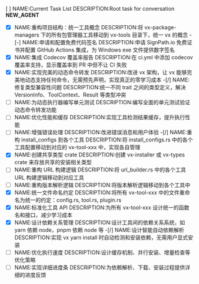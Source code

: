 [ ] NAME:Current Task List DESCRIPTION:Root task for conversation __NEW_AGENT__
-[x] NAME:重构项目结构：统一工具概念 DESCRIPTION:将 vx-package-managers 下的所有包管理器工具移动到 vx-tools 目录下，统一 vx <tool> 的概念
-[-] NAME:申请和配置免费代码签名 DESCRIPTION:申请 SignPath.io 免费证书并配置 GitHub Actions 集成，为 Windows exe 文件提供数字签名
-[x] NAME:集成 Codecov 覆盖率报告 DESCRIPTION:在 ci.yml 中添加 codecov 覆盖率支持，显示覆盖率到 PR 中但不让 CI 失败
-[x] NAME:实现完美的动态命令转发 DESCRIPTION:改进 vx 架构，让 vx <tool> 能够完美地动态支持任何命令，无需预先声明，实现真正的零学习成本
-[/] NAME:修复类型兼容性问题 DESCRIPTION:统一不同 trait 之间的类型定义，解决 VersionInfo、ToolContext、Result 等类型冲突
-[ ] NAME:为动态执行器编写单元测试 DESCRIPTION:编写全面的单元测试验证动态命令转发功能
-[ ] NAME:优化性能和缓存 DESCRIPTION:实现工具检测结果缓存，提升执行性能
-[ ] NAME:增强错误处理 DESCRIPTION:改进错误消息和用户体验
-[/] NAME:重构 install_configs 到各个工具 DESCRIPTION:将 install_configs.rs 中的各个工具配置移动到对应的 vx-tool-xxx 中，实现各自管理
-[x] NAME:创建共享类型 crate DESCRIPTION:创建 vx-installer 或 vx-types crate 来存放共享的安装相关类型
-[ ] NAME:重构 URL 构建逻辑 DESCRIPTION:将 url_builder.rs 中的各个工具 URL 构建逻辑移动到对应工具
-[ ] NAME:重构版本解析逻辑 DESCRIPTION:将版本解析逻辑移动到各个工具中
-[x] NAME:统一文件命名约定 DESCRIPTION:将所有 vx-tool-xxx 中的文件重命名为统一的约定：config.rs, tool.rs, plugin.rs
-[x] NAME:标准化工具 API DESCRIPTION:为所有 vx-tool-xxx 设计统一的函数名和接口，减少学习成本
-[x] NAME:设计依赖关系管理 DESCRIPTION:设计工具间的依赖关系系统，如 yarn 依赖 node，pnpm 依赖 node 等
-[/] NAME:设计智能自动依赖解析 DESCRIPTION:实现 vx yarn install 时自动检测和安装依赖，无需用户显式安装
-[ ] NAME:优化执行速度 DESCRIPTION:设计缓存机制、并行安装、增量检查等优化策略
-[ ] NAME:实现详细进度条 DESCRIPTION:为依赖解析、下载、安装过程提供详细的进度反馈